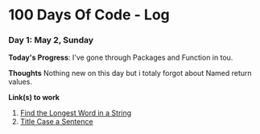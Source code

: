 # 100 Days Of Code - Log

### Day 1: May 2, Sunday

**Today's Progress**: I've gone through Packages and Function in tou.

**Thoughts** Nothing new on this day but i totaly forgot about Named return values.

**Link(s) to work**
1. [Find the Longest Word in a String](https://www.freecodecamp.com/challenges/find-the-longest-word-in-a-string)
2. [Title Case a Sentence](https://www.freecodecamp.com/challenges/title-case-a-sentence)
